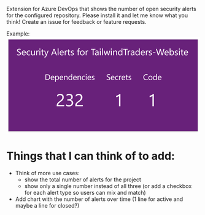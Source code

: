 
Extension for Azure DevOps that shows the number of open security alerts for the configured repository. Please install it and let me know what you think! Create an issue for feedback or feature requests. 

Example:  
![Screenshot of the widget showing the repository name and the alert count for dependencies, secrets, and code scanning](/img/example_2x1.png)

# Things that I can think of to add:

- Think of more use cases:
  - show the total number of alerts for the project
  - show only a single number instead of all three (or add a checkbox for each alert type so users can mix and match)
- Add chart with the number of alerts over time (1 line for active and maybe a line for closed?)